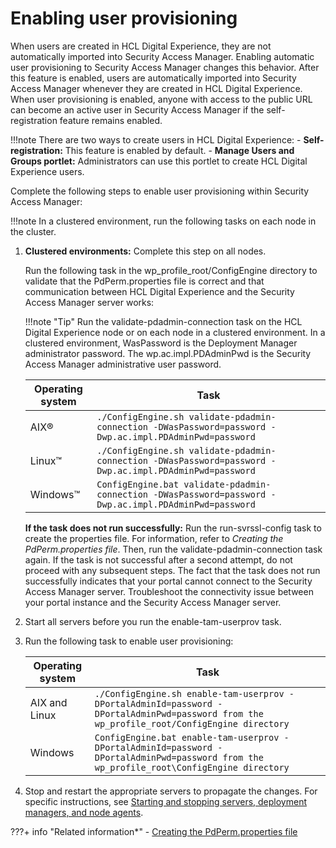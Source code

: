 # Enabling user provisioning

When users are created in HCL Digital Experience, they are not automatically imported into Security Access Manager. Enabling automatic user provisioning to Security Access Manager changes this behavior. After this feature is enabled, users are automatically imported into Security Access Manager whenever they are created in HCL Digital Experience. When user provisioning is enabled, anyone with access to the public URL can become an active user in Security Access Manager if the self-registration feature remains enabled.

!!!note
    There are two ways to create users in HCL Digital Experience:
        -   **Self-registration:** This feature is enabled by default.
        -   **Manage Users and Groups portlet:** Administrators can use this portlet to create HCL Digital Experience users.

Complete the following steps to enable user provisioning within Security Access Manager:

!!!note
    In a clustered environment, run the following tasks on each node in the cluster.

1.  **Clustered environments:** Complete this step on all nodes.

    Run the following task in the wp_profile_root/ConfigEngine directory to validate that the PdPerm.properties file is correct and that communication between HCL Digital Experience and the Security Access Manager server works:

    !!!note "Tip"
        Run the validate-pdadmin-connection task on the HCL Digital Experience node or on each node in a clustered environment. In a clustered environment, WasPassword is the Deployment Manager administrator password. The wp.ac.impl.PDAdminPwd is the Security Access Manager administrative user password.

    |Operating system|Task|
    |----------------|----|
    |AIX®|`./ConfigEngine.sh validate-pdadmin-connection -DWasPassword=password -Dwp.ac.impl.PDAdminPwd=password`|
    |Linux™|`./ConfigEngine.sh validate-pdadmin-connection -DWasPassword=password -Dwp.ac.impl.PDAdminPwd=password`|
    |Windows™|`ConfigEngine.bat validate-pdadmin-connection -DWasPassword=password -Dwp.ac.impl.PDAdminPwd=password`|

    **If the task does not run successfully:** Run the run-svrssl-config task to create the properties file. For information, refer to *Creating the PdPerm.properties file*. Then, run the validate-pdadmin-connection task again. If the task is not successful after a second attempt, do not proceed with any subsequent steps. The fact that the task does not run successfully indicates that your portal cannot connect to the Security Access Manager server. Troubleshoot the connectivity issue between your portal instance and the Security Access Manager server.

2.  Start all servers before you run the enable-tam-userprov task.

3.  Run the following task to enable user provisioning:

    |Operating system|Task|
    |----------------|----|
    |AIX and Linux|`./ConfigEngine.sh enable-tam-userprov -DPortalAdminId=password -DPortalAdminPwd=password from the wp_profile_root/ConfigEngine directory`|
    |Windows|`ConfigEngine.bat enable-tam-userprov -DPortalAdminId=password -DPortalAdminPwd=password from the wp_profile_root\ConfigEngine directory`|

4.  Stop and restart the appropriate servers to propagate the changes. For specific instructions, see [Starting and stopping servers, deployment managers, and node agents](../../../../../deployment/manage/stopstart.md).

???+ info "Related information*" 
    -   [Creating the PdPerm.properties file](../../../../../deployment/manage/security/external_sec_mgmt/security_access_manager/cfg_sec_access_mgr/run_svrssl_config.md)

